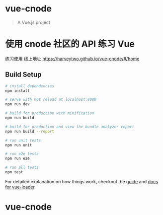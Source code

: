# vue-cnode

> A Vue.js project

# 使用 cnode 社区的 API 练习 Vue

练习使用
线上地址
https://harveytwo.github.io/vue-cnode/#/home

## Build Setup

``` bash
# install dependencies
npm install

# serve with hot reload at localhost:8080
npm run dev

# build for production with minification
npm run build

# build for production and view the bundle analyzer report
npm run build --report

# run unit tests
npm run unit

# run e2e tests
npm run e2e

# run all tests
npm test
```

For detailed explanation on how things work, checkout the [guide](http://vuejs-templates.github.io/webpack/) and [docs for vue-loader](http://vuejs.github.io/vue-loader).
# vue-cnode

